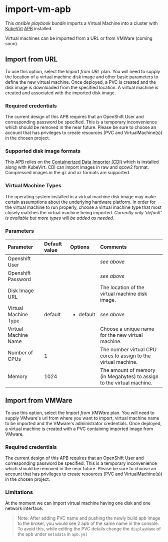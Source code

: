 # import-vm-apb

This *ansible playbook bundle* imports a Virtual Machine into a cluster with
[KubeVirt](http://www.kubevirt.io)
[APB](https://github.com/ansibleplaybookbundle/kubevirt-apb) installed.

Virtual machines can be imported from a URL or from VMWare (coming soon).

## Import from URL
To use this option, select the *Import from URL* plan.  You will need to supply
the location of a virtual machine disk image and other basic parameters to
define the new virtual machine.  Once deployed, a PVC is created and the disk
image is downloaded from the specified location.  A virtual machine is created
and associated with the imported disk image.

### Required credentials
The current design of this APB requires that an OpenShift User and corresponding
password be specified.  This is a temporary inconvenience which should be
removed in the near future.  Please be sure to choose an account that has
privileges to create resources (PVC and VirtualMachine(s)) in the chosen
project. 

### Supported disk image formats
This APB relies on the
[Containerized Data Importer (CDI)](https://github.com/kubevirt/containerized-data-importer)
which is installed along with KubeVirt.  CDI can import images in raw and qcow2
format.  Compressed images in the gz and xz formats are supported.  

### Virtual Machine Types
The operating system installed in a virtual machine disk image may make certain
assumptions about the underlying hardware platform.  In order for the virtual
machine to run properly, choose a virtual machine type that most closely matches
the virtual machine being imported.  *Currently only 'default' is available but
more types will be added as needed.* 

### Parameters
| Parameter            | Default value | Options   | Comments  |
|:---------------------|:--------------|:----------|:----------|
| Openshift User       |               |           | *see above* |
| Openshift Password   |               |           | *see above* |
| Disk Image URL       |               |           | The location of the virtual machine disk image. |
| Virtual Machine Type | default       | <ul><li>default</li></ul> | *see above* |
| Virtual Machine Name |               |           | Choose a unique name for the new virtual machine. |
| Number of CPUs       | 1             |           | The number virtual CPU cores to assign to the virtual machine. |
| Memory               | 1024          |           | The amount of memory (in Megabytes) to assign to the virtual machine. |

## Import from VMWare
To use this option, select the *Import from VMWare* plan. You will need to supply
VMware's url from where you want to import, virtual machine name to be imported
and the VMware's administrator credentials. Once deployed, a virtual machine is
created with a PVC containing imported image from VMware.

### Required credentials
The current design of this APB requires that an OpenShift User and corresponding
password be specified.  This is a temporary inconvenience which should be
removed in the near future.  Please be sure to choose an account that has
privileges to create resources (PVC and VirtualMachine(s)) in the chosen
project.

### Limitations
At the moment we can import virtual machine having one disk and one network interface.

>Note:
After adding PVC name and pushing the newly build apb image to the broker, you would see 2 apb of the same name in the console. To avoid this, while editing the PVC details change the `displayName` of the apb under `metadata` in `apb.yml`
